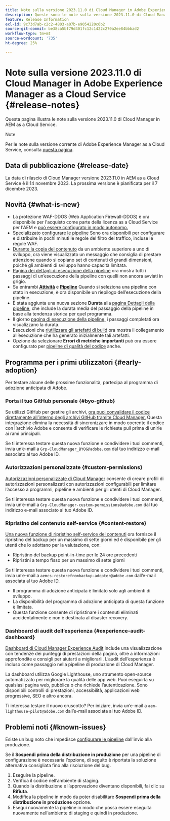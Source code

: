 ```yaml
---
title: Note sulla versione 2023.11.0 di Cloud Manager in Adobe Experience Manager as a Cloud Service
description: Queste sono le note sulla versione 2023.11.0 di Cloud Manager in AEM as a Cloud Service.
feature: Release Information
exl-id: 9c73d7ab-c2c2-4803-a07b-e9054220c6b2
source-git-commit: be38ca5bf79d401fc12c1422c270a2ee84bbbad2
workflow-type: tm+mt
source-wordcount: '735'
ht-degree: 25%

---
```



# Note sulla versione 2023.11.0 di Cloud Manager in Adobe Experience Manager as a Cloud Service {#release-notes}

Questa pagina illustra le note sulla versione 2023.11.0 di Cloud Manager in AEM as a Cloud Service.

>[!NOTE]
>
>Per le note sulla versione corrente di Adobe Experience Manager as a Cloud Service, consulta [questa pagina](/help/release-notes/release-notes-cloud/release-notes-current.md).

## Data di pubblicazione {#release-date}

La data di rilascio di Cloud Manager versione 2023.11.0 in AEM as a Cloud Service è il 14 novembre 2023. La prossima versione è pianificata per il 7 dicembre 2023.

## Novità {#what-is-new}

* La protezione WAF-DDOS (Web Application Firewall-DDOS) è ora disponibile per l&#39;acquisto come parte della licenza as a Cloud Service per l&#39;AEM e [può essere configurato in modo autonomo.](/help/implementing/cloud-manager/getting-access-to-aem-in-cloud/creating-production-programs.md)
* Specializzato [configurare le pipeline](/help/implementing/cloud-manager/configuring-pipelines/introduction-ci-cd-pipelines.md) Sono ora disponibili per configurare e distribuire in pochi minuti le regole del filtro del traffico, incluse le regole WAF.
* [Durante la copia del contenuto](/help/implementing/developing/tools/content-copy.md) da un ambiente superiore a uno di sviluppo, ora viene visualizzato un messaggio che consiglia di prestare attenzione quando si copiano set di contenuti di grandi dimensioni, poiché gli ambienti di sviluppo hanno capacità limitata.
* [Pagina dei dettagli di esecuzione della pipeline](/help/implementing/cloud-manager/configuring-pipelines/managing-pipelines.md#view-details) ora mostra tutti i passaggi di un’esecuzione della pipeline con quelli non ancora avviati in grigio.
* Su entrambi **[Attività](/help/implementing/cloud-manager/configuring-pipelines/managing-pipelines.md#activity)** e **[Pipeline](/help/implementing/cloud-manager/configuring-pipelines/managing-pipelines.md#pipelines)** Quando si seleziona una pipeline con stato in esecuzione, è ora disponibile un riepilogo dell’esecuzione della pipeline.
* È stata aggiunta una nuova sezione **Durata** alla [pagina Dettagli della pipeline](/help/implementing/cloud-manager/configuring-pipelines/managing-pipelines.md#view-details), che include la durata media del passaggio della pipeline in base alla tendenza storica per quel programma.
* Il giorno [pagina di esecuzione della pipeline,](/help/implementing/cloud-manager/configuring-pipelines/managing-pipelines.md#activity-window) i passaggi completati ora visualizzano la durata.
* Esecuzioni che [riutilizzare gli artefatti di build](/help/implementing/cloud-manager/getting-access-to-aem-in-cloud/setting-up-project.md#build-artifact-reuse) ora mostra il collegamento all’esecuzione che ha generato inizialmente tali artefatti.
* Opzione da selezionare **Errori di metriche importanti** può ora essere configurato per [pipeline di qualità del codice](/help/implementing/cloud-manager/configuring-pipelines/configuring-non-production-pipelines.md) anche.


## Programma per i primi utilizzatori {#early-adoption}

Per testare alcune delle prossime funzionalità, partecipa al programma di adozione anticipata di Adobe.

### Porta il tuo GitHub personale {#byo-github}

Se utilizzi GitHub per gestire gli archivi, [ora puoi convalidare il codice direttamente all’interno degli archivi GitHub tramite Cloud Manager.](/help/implementing/cloud-manager/managing-code/byo-github.md) Questa integrazione elimina la necessità di sincronizzare in modo coerente il codice con l’archivio Adobe e consente di verificare le richieste pull prima di unirle ai rami principali.

Se ti interessa testare questa nuova funzione e condividere i tuoi commenti, invia un’e-mail a `Grp-CloudManager_BYOG@adobe.com` dal tuo indirizzo e-mail associato al tuo Adobe ID.

### Autorizzazioni personalizzate {#custom-permissions}

[Autorizzazioni personalizzate di Cloud Manager](/help/implementing/cloud-manager/custom-permissions.md) consente di creare profili di autorizzazioni personalizzati con autorizzazioni configurabili per limitare l’accesso a programmi, pipeline e ambienti per gli utenti di Cloud Manager.

Se ti interessa testare questa nuova funzione e condividere i tuoi commenti, invia un’e-mail a `Grp-CloudManager-custom-permissions@adobe.com` dal tuo indirizzo e-mail associato al tuo Adobe ID.

### Ripristino del contenuto self-service {#content-restore}

[Una nuova funzione di ripristino self-service dei contenuti](/help/operations/restore.md) ora fornisce il ripristino del backup per un massimo di sette giorni ed è disponibile per gli utenti che lo adottano per la valutazione, con:

* Ripristino del backup point-in-time per le 24 ore precedenti
* Ripristini a tempo fisso per un massimo di sette giorni

Se ti interessa testare questa nuova funzione e condividere i tuoi commenti, invia un’e-mail a `aemcs-restorefrombackup-adopter@adobe.com` dall’e-mail associata al tuo Adobe ID.

* Il programma di adozione anticipata è limitato solo agli ambienti di sviluppo.
* La disponibilità del programma di adozione anticipata di questa funzione è limitata.
* Questa funzione consente di ripristinare i contenuti eliminati accidentalmente e non è destinata al disaster recovery.

### Dashboard di audit dell’esperienza {#experience-audit-dashboard}

[Dashboard di Cloud Manager Experience Audit](/help/implementing/cloud-manager/experience-audit-dashboard.md) include una visualizzazione con tendenze dei punteggi di prestazioni della pagina, oltre a informazioni approfondite e consigli per aiutarti a migliorarli. L’audit dell’esperienza è incluso come passaggio nella pipeline di produzione di Cloud Manager.

La dashboard utilizza Google Lighthouse, uno strumento open-source automatizzato per migliorare la qualità delle app web. Puoi eseguirla su qualsiasi pagina web, pubblica o che richiede l’autenticazione. Sono disponibili controlli di prestazioni, accessibilità, applicazioni web progressive, SEO e altro ancora.

Ti interessa testare il nuovo cruscotto? Per iniziare, invia un’e-mail a `aem-lighthouse-pilot@adobe.com` dall’e-mail associata al tuo Adobe ID.

## Problemi noti {#known-issues}

Esiste un bug noto che impedisce [configurare le pipeline](/help/implementing/cloud-manager/configuring-pipelines/introduction-ci-cd-pipelines.md##config-deployment-pipeline) dall&#39;invio alla produzione.

Se il **Sospendi prima della distribuzione in produzione** per una pipeline di configurazione è necessaria l’opzione, di seguito è riportata la soluzione alternativa consigliata fino alla risoluzione del bug.

1. Eseguire la pipeline.
1. Verifica il codice nell’ambiente di staging.
1. Quando la distribuzione e l’approvazione diventano disponibili, fai clic su **Rifiuta**.
1. Modifica la pipeline in modo da poter disabilitare **Sospendi prima della distribuzione in produzione** opzione.
1. Esegui nuovamente la pipeline in modo che possa essere eseguita nuovamente nell’ambiente di staging e quindi in produzione.
